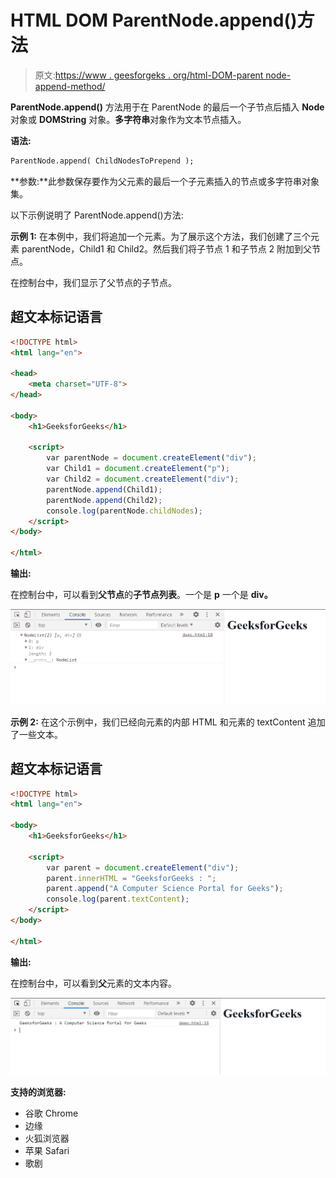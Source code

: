 # HTML DOM ParentNode.append()方法

> 原文:[https://www . geesforgeks . org/html-DOM-parent node-append-method/](https://www.geeksforgeeks.org/html-dom-parentnode-append-method/)

**ParentNode.append()** 方法用于在 ParentNode 的最后一个子节点后插入 **Node** 对象或 **DOMString** 对象。**多字符串**对象作为文本节点插入。

**语法:**

```html
ParentNode.append( ChildNodesToPrepend );
```

**参数:**此参数保存要作为父元素的最后一个子元素插入的节点或多字符串对象集。

以下示例说明了 ParentNode.append()方法:

**示例 1:** 在本例中，我们将追加一个元素。为了展示这个方法，我们创建了三个元素 parentNode，Child1 和 Child2。然后我们将子节点 1 和子节点 2 附加到父节点。

在控制台中，我们显示了父节点的子节点。

## 超文本标记语言

```html
<!DOCTYPE html>
<html lang="en">

<head>
    <meta charset="UTF-8">
</head>

<body>
    <h1>GeeksforGeeks</h1>

    <script>
        var parentNode = document.createElement("div");
        var Child1 = document.createElement("p");
        var Child2 = document.createElement("div");
        parentNode.append(Child1);
        parentNode.append(Child2);
        console.log(parentNode.childNodes); 
    </script>
</body>

</html>
```

**输出:**

在控制台中，可以看到**父节点**的**子节点列表**。一个是 **p** 一个是 **div。**

![](img/c8f58442e8e2347205287ea5282688f5.png)

**示例 2:** 在这个示例中，我们已经向元素的内部 HTML 和元素的 textContent 追加了一些文本。

## 超文本标记语言

```html
<!DOCTYPE html>
<html lang="en">

<body>
    <h1>GeeksforGeeks</h1>

    <script>
        var parent = document.createElement("div");
        parent.innerHTML = "GeeksforGeeks : ";
        parent.append("A Computer Science Portal for Geeks");
        console.log(parent.textContent); 
    </script>
</body>

</html>
```

**输出:**

在控制台中，可以看到**父**元素的文本内容。

![](img/f1b1a89908874b1dcd3b8c7f7360c557.png)

**支持的浏览器:**

*   谷歌 Chrome
*   边缘
*   火狐浏览器
*   苹果 Safari
*   歌剧